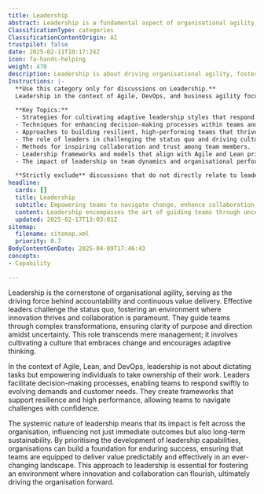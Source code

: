 ```yaml
---
title: Leadership
abstract: Leadership is a fundamental aspect of organisational agility, acting as the catalyst for accountability and the continuous delivery of value. It originates from the need to navigate complex transformations within teams, promoting an atmosphere where innovation and collaboration are essential. Effective leadership goes beyond traditional management; it involves nurturing a culture that welcomes change and fosters adaptive thinking. In Agile, Lean, and DevOps contexts, leadership focuses on empowering individuals rather than merely directing tasks, facilitating decision-making that allows teams to swiftly adapt to shifting demands and customer needs. This systemic approach to leadership has far-reaching implications, affecting not only immediate results but also the long-term sustainability of the organisation. By emphasising the development of leadership capabilities, organisations can establish a robust foundation for success, ensuring that teams are well-equipped to deliver consistent value in a dynamic environment. This leadership model is crucial for creating a space where innovation and collaboration can thrive, ultimately propelling the organisation towards its goals.
ClassificationType: categories
ClassificationContentOrigin: AI
trustpilot: false
date: 2025-02-11T10:17:24Z
icon: fa-hands-helping
weight: 470
description: Leadership is about driving organisational agility, fostering accountability, and enabling teams to deliver value continuously. Effective leaders challenge the status quo, inspire collaboration, and guide teams through complex transformations with clarity and purpose. In this category, explore strategies for cultivating adaptive leadership, enhancing decision-making, and building resilient, high-performing teams in the ever-evolving landscape of modern business.
Instructions: |-
  **Use this category only for discussions on Leadership.**  
  Leadership in the context of Agile, DevOps, and business agility focuses on the role of leaders in fostering an environment that promotes organisational agility, accountability, and continuous value delivery. Effective leadership is essential for navigating complex transformations and inspiring teams to collaborate and innovate.

  **Key Topics:**
  - Strategies for cultivating adaptive leadership styles that respond to changing environments.
  - Techniques for enhancing decision-making processes within teams and organisations.
  - Approaches to building resilient, high-performing teams that thrive in uncertainty.
  - The role of leaders in challenging the status quo and driving cultural change.
  - Methods for inspiring collaboration and trust among team members.
  - Leadership frameworks and models that align with Agile and Lean principles.
  - The impact of leadership on team dynamics and organisational performance.

  **Strictly exclude** discussions that do not directly relate to leadership practices, such as technical implementation details, specific tools or technologies, or unrelated management theories that do not align with Agile, DevOps, or Lean philosophies.
headline:
  cards: []
  title: Leadership
  subtitle: Empowering teams to navigate change, enhance collaboration, and drive continuous value delivery in a complex business environment.
  content: Leadership encompasses the art of guiding teams through uncertainty, fostering a culture of accountability, and driving continuous improvement. Explore practices for enhancing decision-making, cultivating adaptive leadership, and building resilient teams, while navigating the complexities of modern organisational landscapes and promoting effective collaboration.
  updated: 2025-02-17T13:03:01Z
sitemap:
  filename: sitemap.xml
  priority: 0.7
BodyContentGenDate: 2025-04-09T17:46:43
concepts:
- Capability

---
```

Leadership is the cornerstone of organisational agility, serving as the driving force behind accountability and continuous value delivery. Effective leaders challenge the status quo, fostering an environment where innovation thrives and collaboration is paramount. They guide teams through complex transformations, ensuring clarity of purpose and direction amidst uncertainty. This role transcends mere management; it involves cultivating a culture that embraces change and encourages adaptive thinking.

In the context of Agile, Lean, and DevOps, leadership is not about dictating tasks but empowering individuals to take ownership of their work. Leaders facilitate decision-making processes, enabling teams to respond swiftly to evolving demands and customer needs. They create frameworks that support resilience and high performance, allowing teams to navigate challenges with confidence.

The systemic nature of leadership means that its impact is felt across the organisation, influencing not just immediate outcomes but also long-term sustainability. By prioritising the development of leadership capabilities, organisations can build a foundation for enduring success, ensuring that teams are equipped to deliver value predictably and effectively in an ever-changing landscape. This approach to leadership is essential for fostering an environment where innovation and collaboration can flourish, ultimately driving the organisation forward.
